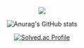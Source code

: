 <div align="center">
<img src="https://capsule-render.vercel.app/api?type=waving&color=auto&height=200&section=header&text=KimGyuHa&Size=50&fontAlign=77&fontAlignY=30&animation=twinkling&desc=Back-end%20Developer&descAlign=85&descAlignY=55&fontColor=FFFFFF"/>

![Anurag's GitHub stats](https://github-readme-stats.vercel.app/api?username=applely25&show_icons=true&theme=swift)

 [![Solved.ac Profile](http://mazassumnida.wtf/api/v2/generate_badge?boj=applely)](https://solved.ac/applely/)

